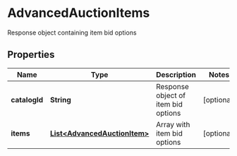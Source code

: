 

# AdvancedAuctionItems

Response object containing item bid options

## Properties

| Name | Type | Description | Notes |
|------------ | ------------- | ------------- | -------------|
|**catalogId** | **String** | Response object of item bid options |  [optional] |
|**items** | [**List&lt;AdvancedAuctionItem&gt;**](AdvancedAuctionItem.md) | Array with item bid options |  [optional] |



